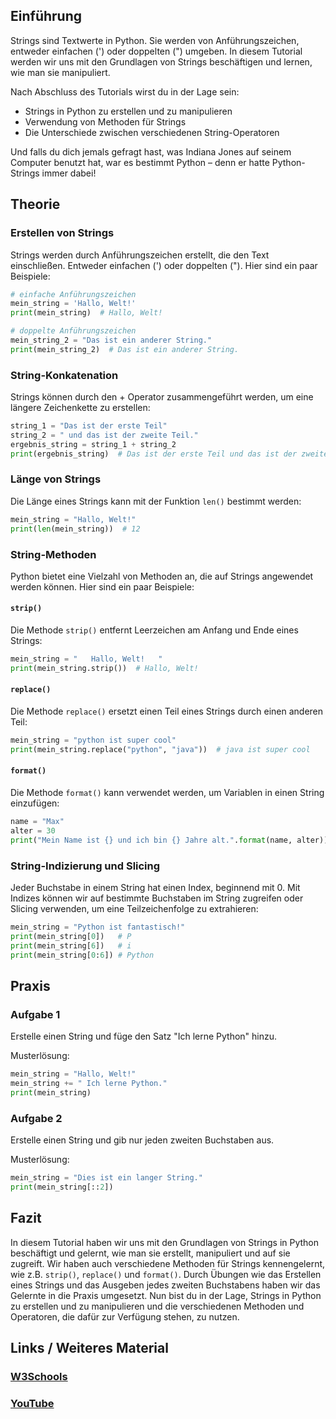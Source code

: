 ## Einführung
Strings sind Textwerte in Python. Sie werden von Anführungszeichen, entweder einfachen (') oder doppelten (") umgeben. In diesem Tutorial werden wir uns mit den Grundlagen von Strings beschäftigen und lernen, wie man sie manipuliert.

Nach Abschluss des Tutorials wirst du in der Lage sein:
- Strings in Python zu erstellen und zu manipulieren
- Verwendung von Methoden für Strings
- Die Unterschiede zwischen verschiedenen String-Operatoren

Und falls du dich jemals gefragt hast, was Indiana Jones auf seinem Computer benutzt hat, war es bestimmt Python – denn er hatte Python-Strings immer dabei!

## Theorie

### Erstellen von Strings
Strings werden durch Anführungszeichen erstellt, die den Text einschließen. Entweder einfachen (') oder doppelten ("). Hier sind ein paar Beispiele:

```python
# einfache Anführungszeichen
mein_string = 'Hallo, Welt!'
print(mein_string)  # Hallo, Welt!

# doppelte Anführungszeichen
mein_string_2 = "Das ist ein anderer String."
print(mein_string_2)  # Das ist ein anderer String.
```

### String-Konkatenation
Strings können durch den + Operator zusammengeführt werden, um eine längere Zeichenkette zu erstellen:

```python
string_1 = "Das ist der erste Teil"
string_2 = " und das ist der zweite Teil."
ergebnis_string = string_1 + string_2
print(ergebnis_string)  # Das ist der erste Teil und das ist der zweite Teil.
```

### Länge von Strings
Die Länge eines Strings kann mit der Funktion `len()` bestimmt werden:

```python
mein_string = "Hallo, Welt!"
print(len(mein_string))  # 12
```

### String-Methoden
Python bietet eine Vielzahl von Methoden an, die auf Strings angewendet werden können. Hier sind ein paar Beispiele:

#### `strip()`
Die Methode `strip()` entfernt Leerzeichen am Anfang und Ende eines Strings:

```python
mein_string = "   Hallo, Welt!   "
print(mein_string.strip())  # Hallo, Welt!
```

#### `replace()`
Die Methode `replace()` ersetzt einen Teil eines Strings durch einen anderen Teil:

```python
mein_string = "python ist super cool"
print(mein_string.replace("python", "java"))  # java ist super cool
```

#### `format()`
Die Methode `format()` kann verwendet werden, um Variablen in einen String einzufügen:

```python
name = "Max"
alter = 30
print("Mein Name ist {} und ich bin {} Jahre alt.".format(name, alter))  # Mein Name ist Max und ich bin 30 Jahre alt.
```

### String-Indizierung und Slicing
Jeder Buchstabe in einem String hat einen Index, beginnend mit 0. Mit Indizes können wir auf bestimmte Buchstaben im String zugreifen oder Slicing verwenden, um eine Teilzeichenfolge zu extrahieren:

```python
mein_string = "Python ist fantastisch!"
print(mein_string[0])   # P
print(mein_string[6])   # i
print(mein_string[0:6]) # Python
```

## Praxis
### Aufgabe 1

Erstelle einen String und füge den Satz "Ich lerne Python" hinzu.

Musterlösung:

```python
mein_string = "Hallo, Welt!"
mein_string += " Ich lerne Python."
print(mein_string)
```

### Aufgabe 2
Erstelle einen String und gib nur jeden zweiten Buchstaben aus.

Musterlösung:

```python
mein_string = "Dies ist ein langer String."
print(mein_string[::2])
```

## Fazit

In diesem Tutorial haben wir uns mit den Grundlagen von Strings in Python beschäftigt und gelernt, wie man sie erstellt, manipuliert und auf sie zugreift. Wir haben auch verschiedene Methoden für Strings kennengelernt, wie z.B. `strip()`, `replace()` und `format()`. Durch Übungen wie das Erstellen eines Strings und das Ausgeben jedes zweiten Buchstabens haben wir das Gelernte in die Praxis umgesetzt. Nun bist du in der Lage, Strings in Python zu erstellen und zu manipulieren und die verschiedenen Methoden und Operatoren, die dafür zur Verfügung stehen, zu nutzen.

## Links / Weiteres Material 

### [W3Schools](https://www.w3schools.com/python/python_strings.asp)

### [YouTube](https://www.youtube.com/watch?v=sTEf4_mrLvw)